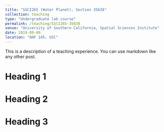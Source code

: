 ```yaml
---
title: "SSCI265 (Water Planet), Section 35638"
collection: teaching
type: "Undergraduate lab course"
permalink: /teaching/SSCI265-35638
venue: "University of Southern California, Spatial Sciences Institute"
date: 2019-09-09
location: "AHF 145, USC"
---
```


This is a description of a teaching experience. You can use markdown like any other post.

Heading 1
======

Heading 2
======

Heading 3
======
